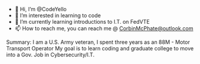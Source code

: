 - 👋 Hi, I’m @CodeYello
- 👀 I’m interested in learning to code
- 🌱 I’m currently learning introductions to I.T. on FedVTE
- 📫 How to reach me, you can reach me @ CorbinMcPhate@outlook.com

Summary:
I am a U.S. Army veteran, I spent three years as an 88M - Motor Transport Operator
My goal is to learn coding and graduate college to move into a Gov. Job in Cybersecurity/I.T.
